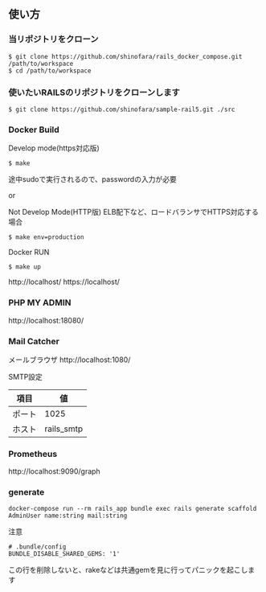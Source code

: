 ## 使い方

### 当リポジトリをクローン

```
$ git clone https://github.com/shinofara/rails_docker_compose.git /path/to/workspace
$ cd /path/to/workspace
```

### 使いたいRAILSのリポジトリをクローンします

```
$ git clone https://github.com/shinofara/sample-rail5.git ./src
```

### Docker Build

Develop mode(https対応版)

```
$ make
```

途中sudoで実行されるので、passwordの入力が必要

or

Not Develop Mode(HTTP版)
ELB配下など、ロードバランサでHTTPS対応する場合

```
$ make env=production
````


Docker RUN

```
$ make up
```

http://localhost/
https://localhost/

### PHP MY ADMIN

http://localhost:18080/


### Mail Catcher

メールブラウザ
http://localhost:1080/

SMTP設定

| 項目   | 値         |
| ------ | ---------- |
| ポート | 1025       |
| ホスト | rails_smtp |

### Prometheus

http://localhost:9090/graph

### generate

```
docker-compose run --rm rails_app bundle exec rails generate scaffold AdminUser name:string mail:string
```

注意

```
# .bundle/config
BUNDLE_DISABLE_SHARED_GEMS: '1'
```

この行を削除しないと、rakeなどは共通gemを見に行ってパニックを起こします
